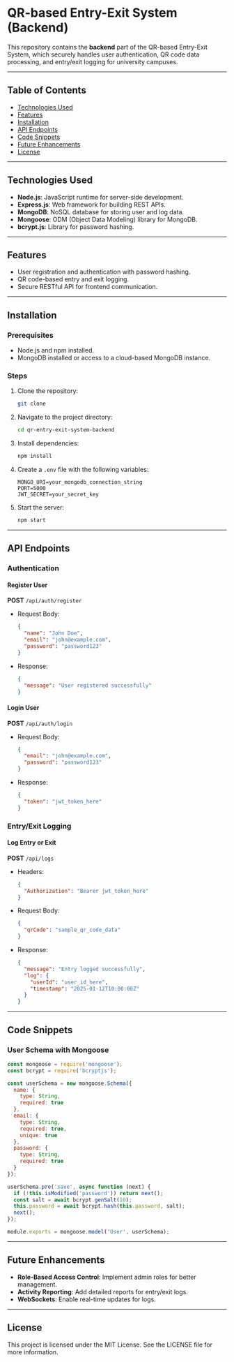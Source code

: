 # QR-based Entry-Exit System (Backend)

This repository contains the **backend** part of the QR-based Entry-Exit System, which securely handles user authentication, QR code data processing, and entry/exit logging for university campuses.

---

## Table of Contents
- [Technologies Used](#technologies-used)
- [Features](#features)
- [Installation](#installation)
- [API Endpoints](#api-endpoints)
- [Code Snippets](#code-snippets)
- [Future Enhancements](#future-enhancements)
- [License](#license)

---

## Technologies Used
- **Node.js**: JavaScript runtime for server-side development.
- **Express.js**: Web framework for building REST APIs.
- **MongoDB**: NoSQL database for storing user and log data.
- **Mongoose**: ODM (Object Data Modeling) library for MongoDB.
- **bcrypt.js**: Library for password hashing.

---

## Features
- User registration and authentication with password hashing.
- QR code-based entry and exit logging.
- Secure RESTful API for frontend communication.

---

## Installation

### Prerequisites
- Node.js and npm installed.
- MongoDB installed or access to a cloud-based MongoDB instance.

### Steps
1. Clone the repository:
   ```bash
   git clone 
   ```
2. Navigate to the project directory:
   ```bash
   cd qr-entry-exit-system-backend
   ```
3. Install dependencies:
   ```bash
   npm install
   ```
4. Create a `.env` file with the following variables:
   ```
   MONGO_URI=your_mongodb_connection_string
   PORT=5000
   JWT_SECRET=your_secret_key
   ```
5. Start the server:
   ```bash
   npm start
   ```

---

## API Endpoints

### **Authentication**
#### Register User
**POST** `/api/auth/register`
- Request Body:
  ```json
  {
    "name": "John Doe",
    "email": "john@example.com",
    "password": "password123"
  }
  ```
- Response:
  ```json
  {
    "message": "User registered successfully"
  }
  ```

#### Login User
**POST** `/api/auth/login`
- Request Body:
  ```json
  {
    "email": "john@example.com",
    "password": "password123"
  }
  ```
- Response:
  ```json
  {
    "token": "jwt_token_here"
  }
  ```

### **Entry/Exit Logging**
#### Log Entry or Exit
**POST** `/api/logs`
- Headers:
  ```json
  {
    "Authorization": "Bearer jwt_token_here"
  }
  ```
- Request Body:
  ```json
  {
    "qrCode": "sample_qr_code_data"
  }
  ```
- Response:
  ```json
  {
    "message": "Entry logged successfully",
    "log": {
      "userId": "user_id_here",
      "timestamp": "2025-01-12T10:00:00Z"
    }
  }
  ```

---

## Code Snippets

### User Schema with Mongoose
```javascript
const mongoose = require('mongoose');
const bcrypt = require('bcryptjs');

const userSchema = new mongoose.Schema({
  name: {
    type: String,
    required: true
  },
  email: {
    type: String,
    required: true,
    unique: true
  },
  password: {
    type: String,
    required: true
  }
});

userSchema.pre('save', async function (next) {
  if (!this.isModified('password')) return next();
  const salt = await bcrypt.genSalt(10);
  this.password = await bcrypt.hash(this.password, salt);
  next();
});

module.exports = mongoose.model('User', userSchema);
```

---

## Future Enhancements
- **Role-Based Access Control**: Implement admin roles for better management.
- **Activity Reporting**: Add detailed reports for entry/exit logs.
- **WebSockets**: Enable real-time updates for logs.

---

## License
This project is licensed under the MIT License. See the LICENSE file for more information.

